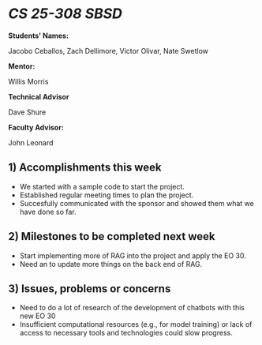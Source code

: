 # *CS 25-308 SBSD*

**Students' Names:**

Jacobo Ceballos, Zach Dellimore, Victor Olivar, Nate Swetlow

**Mentor:**

Willis Morris

**Technical Advisor**

Dave Shure

**Faculty Advisor:**

John Leonard

## 1) Accomplishments this week ##
   - We started with a sample code to start the project. 
   - Established regular meeting times to plan the project.
   - Succesfully communicated with the sponsor and showed them what we have done so far. 

## 2) Milestones to be completed next week ##
   - Start implementing more of RAG into the project and apply the EO 30.
   - Need an to update more things on the back end of RAG.

## 3) Issues, problems or concerns ##
   - Need to do a lot of research of the development of chatbots with this new EO 30
   - Insufficient computational resources (e.g., for model training) or lack of access to necessary tools and technologies could slow progress.

   


